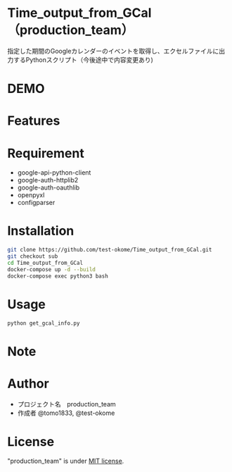 # Time_output_from_GCal（production_team）
指定した期間のGoogleカレンダーのイベントを取得し、エクセルファイルに出力するPythonスクリプト（今後途中で内容変更あり)

# DEMO

# Features

# Requirement
* google-api-python-client
* google-auth-httplib2
* google-auth-oauthlib
* openpyxl
* configparser


# Installation
```bash
git clone https://github.com/test-okome/Time_output_from_GCal.git
git checkout sub
cd Time_output_from_GCal
docker-compose up -d --build
docker-compose exec python3 bash
```

# Usage
```bash
python get_gcal_info.py
```


# Note


# Author
* プロジェクト名　production_team
* 作成者 @tomo1833, @test-okome

# License
"production_team" is under [MIT license](https://en.wikipedia.org/wiki/MIT_License).

